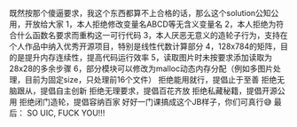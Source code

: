 既然按那个傻逼要求，我这个东西都算不上合格的话，那么这个solution公知公用，开放给大家
1，本人拒绝修改变量名ABCD等无含义变量名
2，本人拒绝为符合什么函数名要求而重构这一可行代码
3，本人厌恶无意义的造轮子行为，支持在个人作品中纳入优秀开源项目，特别是线性代数计算部分
4，128x784的矩阵，目的是提升内存连续性，提高代码运行效率
5，读取图片时未按要求添加读取为28x28的多余步骤
6，部分模块可以修改为malloc动态内存分配（例如多图片处理，目前为固定size，只处理前16个文件）
拒绝能用就行，提倡止于至善
拒绝无脑跟从，提倡自主创新
拒绝无理要求，提倡百花齐放
拒绝私藏秘籍，提倡开源公用
拒绝闭门造轮，提倡容纳百家
好好一门课搞成这个JB样子，你们可真行😅
最后：
SO UIC, FUCK YOU!!!